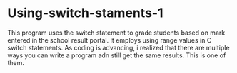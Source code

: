 # Using-switch-staments-1
This program uses the switch statement to grade students based on mark entered in the school result portal.
It employs using range values in C switch statements.
As coding is advancing, i realized that there are multiple ways you can write a program adn still get the same results. This is one of them.
